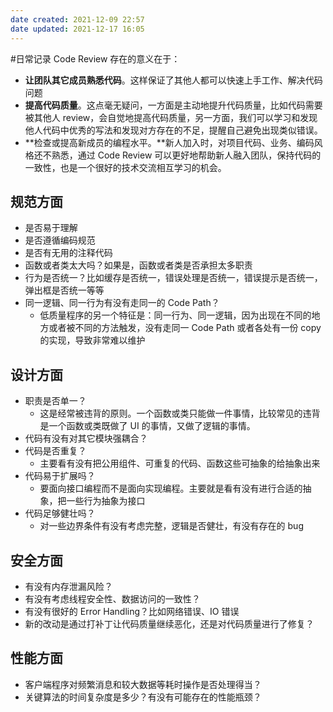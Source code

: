 ```yaml
---
date created: 2021-12-09 22:57
date updated: 2021-12-17 16:05
---
```


#日常记录
Code Review 存在的意义在于：

- **让团队其它成员熟悉代码**。这样保证了其他人都可以快速上手工作、解决代码问题
- **提高代码质量**。这点毫无疑问，一方面是主动地提升代码质量，比如代码需要被其他人 review，会自觉地提高代码质量，另一方面，我们可以学习和发现他人代码中优秀的写法和发现对方存在的不足，提醒自己避免出现类似错误。
- **检查或提高新成员的编程水平。**新人加入时，对项目代码、业务、编码风格还不熟悉，通过 Code Review 可以更好地帮助新人融入团队，保持代码的一致性，也是一个很好的技术交流相互学习的机会。

## 规范方面

- 是否易于理解
- 是否遵循编码规范
- 是否有无用的注释代码
- 函数或者类太大吗？如果是，函数或者类是否承担太多职责
- 行为是否统一？比如缓存是否统一，错误处理是否统一，错误提示是否统一，弹出框是否统一等等
- 同一逻辑、同一行为有没有走同一的 Code Path？
  - 低质量程序的另一个特征是：同一行为、同一逻辑，因为出现在不同的地方或者被不同的方法触发，没有走同一 Code Path 或者各处有一份 copy 的实现，导致非常难以维护

## 设计方面

- 职责是否单一？
  - 这是经常被违背的原则。一个函数或类只能做一件事情，比较常见的违背是一个函数或类既做了 UI 的事情，又做了逻辑的事情。
- 代码有没有对其它模块强耦合？
- 代码是否重复？
  - 主要看有没有把公用组件、可重复的代码、函数这些可抽象的给抽象出来
- 代码易于扩展吗？
  - 要面向接口编程而不是面向实现编程。主要就是看有没有进行合适的抽象，把一些行为抽象为接口
- 代码足够健壮吗？
  - 对一些边界条件有没有考虑完整，逻辑是否健壮，有没有存在的 bug

## 安全方面

- 有没有内存泄漏风险？
- 有没有考虑线程安全性、数据访问的一致性？
- 有没有很好的 Error Handling？比如网络错误、IO 错误
- 新的改动是通过打补丁让代码质量继续恶化，还是对代码质量进行了修复？

## 性能方面

- 客户端程序对频繁消息和较大数据等耗时操作是否处理得当？
- 关键算法的时间复杂度是多少？有没有可能存在的性能瓶颈？
